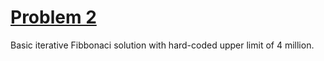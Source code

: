 # [Problem 2](https://projecteuler.net/problem=2)

Basic iterative Fibbonaci solution with hard-coded upper limit of 4 million.